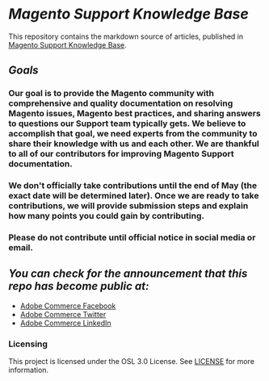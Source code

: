 # _Magento Support Knowledge Base_
This repository contains the markdown source of articles, published in [Magento Support Knowledge Base](https://support.magento.com/hc/en-us).

## _Goals_

### Our goal is to provide the Magento community with comprehensive and quality documentation on resolving Magento issues, Magento best practices, and sharing answers to questions our Support team typically gets. We believe to accomplish that goal, we need experts from the community to share their knowledge with us and each other. We are thankful to all of our contributors for improving Magento Support documentation.

### We don't officially take contributions until the end of May (the exact date will be determined later). Once we are ready to take contributions, we will provide submission steps and explain how many points you could gain by contributing.

### Please do not contribute until official notice in social media or email.
## _You can check for the announcement that this repo has become public at:_

* [Adobe Commerce Facebook](https://www.facebook.com/adobecommerce)
* [Adobe Commerce Twitter](https://twitter.com/AdobeCommerce/)
* [Adobe Commerce LinkedIn](https://www.linkedin.com/company/adobe-commerce/posts)
<!--
### Contributing (coming soon)

Warning: We don't officially take contributions until end of May (the exact date will be determined later).

We welcome all kinds of contributions, from minor typo corrections to complete troubleshooting articles. Contributing to this repo gets you reward points, similar to contributing to Magento code and Magento Developer Documentation. See [Contribution reward points](docs/contribution-points.md) for details.


#### General contribution flow

1. Fork this repo.
1. Make edits on forked repo.
1. Submit a Pull Request (PR) to this repo.
1. Tests are run:
     * Adobe CLA - making sure the Adobe Open Source Contributor License Agreement is signed.
     * Markdown Linting test - making sure markdown syntax is correct.
     * File structure validation test - making sure the commit is done according to the [required file structure](.github/CONTRIBUTING,md#file_structure).
1. PR approvals flow:
     1. Knowledge Base (KB) writers reviews the PR within several days' time frame and adds label.
     1. KB writer can approve/deny/request changes.
     1. If approved, KB writer adds labels corresponding to the level of input provided in PR and internal subject matter expert (SME) reviews the PR.
     1. SME can approve/deny/request changes.
1. Once all corrections are done (if any requested), and both the KB writer and SME approve the PR, the KB writer imports content to the internal repo and merges it internally.
1. The  magento/knowledge-base repo synchronizes with the internal one in 20 minutes.
1. Once the repos are synced, your PR gets closed and you get reward points.

For details on contribution flow, please refer to the [Contributor's Guide](.github/CONTRIBUTING.md).
For templates, style guide, and formatting guidelines, please refer to [Documentation](docs/index.md).-->

### Licensing

This project is licensed under the OSL 3.0 License. See [LICENSE](LICENSE) for more information.
